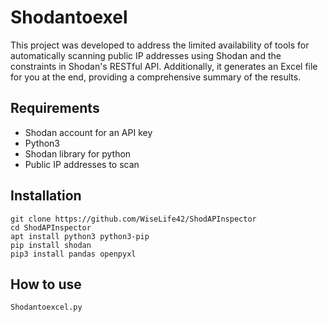 # Shodantoexel
This project was developed to address the limited availability of tools for automatically scanning public IP addresses using Shodan and the constraints in Shodan's RESTful API. Additionally, it generates an Excel file for you at the end, providing a comprehensive summary of the results.
## Requirements
* Shodan account for an API key
* Python3
* Shodan library for python
* Public IP addresses to scan

## Installation
```
git clone https://github.com/WiseLife42/ShodAPInspector
cd ShodAPInspector
apt install python3 python3-pip
pip install shodan
pip3 install pandas openpyxl
```

## How to use
```
Shodantoexcel.py
```
